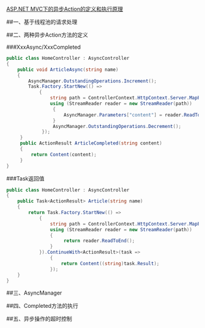 ﻿[ASP.NET MVC下的异步Action的定义和执行原理 ](http://www.cnblogs.com/artech/archive/2012/06/20/async-action-in-mvc.html)


##一、基于线程池的请求处理

##二、两种异步Action方法的定义

###XxxAsync/XxxCompleted
``` C#
public class HomeController : AsyncController
{
    public void ArticleAsync(string name)
    {
        AsyncManager.OutstandingOperations.Increment();
        Task.Factory.StartNew(() =>
            {
                string path = ControllerContext.HttpContext.Server.MapPath(string.Format(@"\articles\{0}.html", name));
                using (StreamReader reader = new StreamReader(path))
                 {
                     AsyncManager.Parameters["content"] = reader.ReadToEnd();
                 }
                 AsyncManager.OutstandingOperations.Decrement();
             });
     }
     public ActionResult ArticleCompleted(string content)
     {
         return Content(content);
     }
}
```

###Task返回值  

``` c#
public class HomeController : AsyncController
{
    public Task<ActionResult> Article(string name)
    {
        return Task.Factory.StartNew(() =>
            {
                string path = ControllerContext.HttpContext.Server.MapPath(string.Format(@"\articles\{0}.html", name));
                using (StreamReader reader = new StreamReader(path))
                {
                     return reader.ReadToEnd();
                }
            }).ContinueWith<ActionResult>(task =>
                {                    
                    return Content((string)task.Result);
                });
    }
}
```

##三、AsyncManager


##四、Completed方法的执行


##五、异步操作的超时控制
